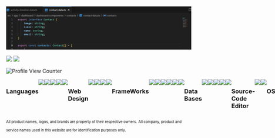 
![Banner](https://github.com/God-Like-is-like-me/God-Like-is-like-me/blob/main/image.jpg?raw=true)

<div>	
<img height="230em"  src=https://github-readme-stats.vercel.app/api/?username=God-Like-is-like-me&count_private=true&layout=compact&theme=merko&showicons=true/>
<img height="230em"  src=https://github-readme-stats.vercel.app/api/top-langs/?username=God-Like-is-like-me&langs_count=5&theme=merko&showicons=true/>
</div>


![Profile View Counter]

<!----------------------------------[ Badges ]
![Badge Commits]
![Badge Issues]
![Badge Localization]
![Badge License]
![Badge NPM]
![Badge Mozilla]
![Badge Chrome]
![Badge Edge]
[ Badges ]--------------------------------->


<!---
[![My GitHub Stats](https://github-readme-stats.vercel.app/api/?username=God-Like-is-like-me&count_private=true&layout=compact&theme=tokyonight&showicons=true)]()
[![My GitHub Language Stats](https://github-readme-stats.vercel.app/api/top-langs/?username=God-Like-is-like-me&langs_count=5&layout=compact&theme=tokyonight)]()	
	
	
[![My GitHub Stats](https://github-readme-stats.vercel.app/api/?username=God-Like-is-like-me&count_private=true&how_icons=true&theme=tokyonight&showicons=true)]()
[![My GitHub Language Stats](https://github-readme-stats.vercel.app/api/top-langs/?username=God-Like-is-like-me&langs_count=5&theme=tokyonight)]()
--->

<div style="display: flex">
<hr>
<h3>Languages</h3>
	<img width="40" src="https://cdn.jsdelivr.net/gh/devicons/devicon/icons/angularjs/angularjs-original.svg"/>
	<img width="40" src="https://cdn.jsdelivr.net/gh/devicons/devicon/icons/typescript/typescript-original.svg"/>
	<img width="40" src="https://cdn.jsdelivr.net/gh/devicons/devicon/icons/javascript/javascript-plain.svg"/>
	<img width="40" src="https://cdn.jsdelivr.net/gh/devicons/devicon/icons/python/python-original.svg"/>
	<img width="40" src="https://cdn.jsdelivr.net/gh/devicons/devicon/icons/php/php-original.svg" />
<h3>Web Design</h3>
	<img width="40" src="https://cdn.jsdelivr.net/gh/devicons/devicon/icons/html5/html5-plain.svg"/>
	<img width="40" src="https://cdn.jsdelivr.net/gh/devicons/devicon/icons/css3/css3-plain.svg"/>
	<img width="40"src="https://cdn.jsdelivr.net/gh/devicons/devicon/icons/sass/sass-original.svg"/>
	<img width="40"src="https://cdn.jsdelivr.net/gh/devicons/devicon/icons/bootstrap/bootstrap-original.svg"/>
<h3>FrameWorks</h3>
	<img width="40" src="https://cdn.jsdelivr.net/gh/devicons/devicon/icons/angularjs/angularjs-original.svg"/>
	<img width="40" src="https://cdn.jsdelivr.net/gh/devicons/devicon/icons/ionic/ionic-original.svg"/>
	<img width="40" src="https://cdn.jsdelivr.net/gh/devicons/devicon/icons/react/react-original.svg"/>
	<img width="40" src="https://cdn.jsdelivr.net/gh/devicons/devicon/icons/nodejs/nodejs-original.svg"/>
	<img width="40" src="https://cdn.jsdelivr.net/gh/devicons/devicon/icons/npm/npm-original-wordmark.svg"/>
	<img width="40"src="https://cdn.jsdelivr.net/gh/devicons/devicon/icons/jquery/jquery-original.svg"/>
<h3>Data Bases</h3>
	<img width="40" src="https://cdn.jsdelivr.net/gh/devicons/devicon/icons/mysql/mysql-original.svg"/>
	<img width="40" src="https://cdn.jsdelivr.net/gh/devicons/devicon/icons/mongodb/mongodb-original.svg"/>
	<img width="40" src="https://cdn.jsdelivr.net/gh/devicons/devicon/icons/express/express-original.svg"/>
	<img width="40" src="https://cdn.jsdelivr.net/gh/devicons/devicon/icons/sequelize/sequelize-original.svg"/> 
	<img width="40" src="https://cdn.jsdelivr.net/gh/devicons/devicon/icons/vscode/vscode-original.svg"/>
<h3>Source-Code Editor</h3>
	<img width="40" src="https://cdn.jsdelivr.net/gh/devicons/devicon/icons/vscode/vscode-original.svg"/>
	<img width="40" src="https://cdn.jsdelivr.net/gh/devicons/devicon/icons/androidstudio/androidstudio-original.svg"/>
	<!--<img width="40" src="https://cdn.jsdelivr.net/gh/devicons/devicon/icons/atom/atom-original.svg"/>-->
<h3>OS</h3>
	<img width="40" src="https://cdn.jsdelivr.net/gh/devicons/devicon/icons/android/android-original.svg"/>
	<img width="40" src="https://cdn.jsdelivr.net/gh/devicons/devicon/icons/linux/linux-original.svg"/>
	<img width="40"src="https://cdn.jsdelivr.net/gh/devicons/devicon/icons/debian/debian-original.svg"/>
	<img width="40"src="https://cdn.jsdelivr.net/gh/devicons/devicon/icons/windows8/windows8-original.svg"/>
<h3>Graphics</h3>
	<img width="40" src="https://cdn.jsdelivr.net/gh/devicons/devicon/icons/blender/blender-original.svg"/>
	<img width="40" src="https://cdn.jsdelivr.net/gh/devicons/devicon/icons/inkscape/inkscape-original.svg"/>
	<img width="40" src="https://cdn.jsdelivr.net/gh/devicons/devicon/icons/gimp/gimp-original.svg"/>
	<hr>
 
</div>	
<sub><sub>All product names, logos, and brands are property of their respective owners.</sub></sub>
<sub><sub>All company, product and service names used in this website are for identification purposes only.</sub></sub>

<!---https://devicon.dev/--->
<br>


<!----------------------------------[ Badges ]--------------------------------->

[Profile View Counter]: https://komarev.com/ghpvc/?username=God-Like-is-like

<!----------------------------------[ Badges ]
[Badge Localization]: https://d322cqt584bo4o.cloudfront.net/ublock/localized.svg
[Badge Commits]: https://img.shields.io/github/commit-activity/m/gorhill/ublock?label=Commits
[Badge Mozilla]: https://img.shields.io/amo/rating/ublock-origin?label=Firefox
[Badge License]: https://img.shields.io/badge/License-GPLv3-blue.svg
[Badge Chrome]: https://img.shields.io/chrome-web-store/rating/cjpalhdlnbpafiamejdnhcphjbkeiagm?label=Chrome
[Badge Edge]: https://img.shields.io/badge/dynamic/json?label=Edge&color=brightgreen&query=%24.averageRating&suffix=%2F%35&url=https%3A%2F%2Fmicrosoftedge.microsoft.com%2Faddons%2Fgetproductdetailsbycrxid%2Fodfafepnkmbhccpbejgmiehpchacaeak
[Badge Issues]: https://img.shields.io/github/issues/uBlockOrigin/uBlock-issues
[Badge NPM]: https://img.shields.io/npm/v/@gorhill/ubo-core
[ Badges ]--------------------------------->
